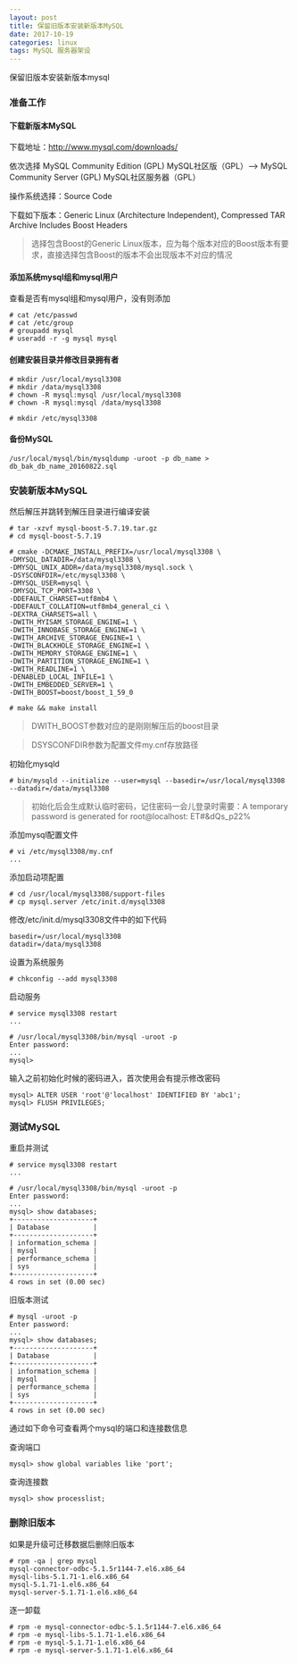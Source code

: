 ```yaml
---
layout: post
title: 保留旧版本安装新版本MySQL
date: 2017-10-19
categories: linux
tags: MySQL 服务器架设
---
```

保留旧版本安装新版本mysql

### 准备工作

#### 下载新版本MySQL
下载地址：http://www.mysql.com/downloads/

依次选择 MySQL Community Edition (GPL) MySQL社区版（GPL）--> MySQL Community Server (GPL) MySQL社区服务器（GPL）

操作系统选择：Source Code

下载如下版本：Generic Linux (Architecture Independent), Compressed TAR Archive Includes Boost Headers
> 选择包含Boost的Generic Linux版本，应为每个版本对应的Boost版本有要求，直接选择包含Boost的版本不会出现版本不对应的情况

#### 添加系统mysql组和mysql用户

查看是否有mysql组和mysql用户，没有则添加

```
# cat /etc/passwd
# cat /etc/group
# groupadd mysql
# useradd -r -g mysql mysql
```

#### 创建安装目录并修改目录拥有者

```
# mkdir /usr/local/mysql3308
# mkdir /data/mysql3308
# chown -R mysql:mysql /usr/local/mysql3308
# chown -R mysql:mysql /data/mysql3308

# mkdir /etc/mysql3308
```

#### 备份MySQL

```
/usr/local/mysql/bin/mysqldump -uroot -p db_name > db_bak_db_name_20160822.sql
```

### 安装新版本MySQL
然后解压并跳转到解压目录进行编译安装

```
# tar -xzvf mysql-boost-5.7.19.tar.gz
# cd mysql-boost-5.7.19

# cmake -DCMAKE_INSTALL_PREFIX=/usr/local/mysql3308 \
-DMYSQL_DATADIR=/data/mysql3308 \
-DMYSQL_UNIX_ADDR=/data/mysql3308/mysql.sock \
-DSYSCONFDIR=/etc/mysql3308 \
-DMYSQL_USER=mysql \
-DMYSQL_TCP_PORT=3308 \
-DDEFAULT_CHARSET=utf8mb4 \
-DDEFAULT_COLLATION=utf8mb4_general_ci \
-DEXTRA_CHARSETS=all \
-DWITH_MYISAM_STORAGE_ENGINE=1 \
-DWITH_INNOBASE_STORAGE_ENGINE=1 \
-DWITH_ARCHIVE_STORAGE_ENGINE=1 \
-DWITH_BLACKHOLE_STORAGE_ENGINE=1 \
-DWITH_MEMORY_STORAGE_ENGINE=1 \
-DWITH_PARTITION_STORAGE_ENGINE=1 \
-DWITH_READLINE=1 \
-DENABLED_LOCAL_INFILE=1 \
-DWITH_EMBEDDED_SERVER=1 \
-DWITH_BOOST=boost/boost_1_59_0

# make && make install
```

> DWITH_BOOST参数对应的是刚刚解压后的boost目录

> DSYSCONFDIR参数为配置文件my.cnf存放路径

初始化mysqld

```
# bin/mysqld --initialize --user=mysql --basedir=/usr/local/mysql3308 --datadir=/data/mysql3308
```

> 初始化后会生成默认临时密码，记住密码一会儿登录时需要：A temporary password is generated for root@localhost: ET#&dQs_p22%

添加mysql配置文件

```
# vi /etc/mysql3308/my.cnf
...
```

添加启动项配置

```
# cd /usr/local/mysql3308/support-files
# cp mysql.server /etc/init.d/mysql3308
```

修改/etc/init.d/mysql3308文件中的如下代码

```
basedir=/usr/local/mysql3308
datadir=/data/mysql3308
```

设置为系统服务

```
# chkconfig --add mysql3308
```

启动服务

```
# service mysql3308 restart
...

# /usr/local/mysql3308/bin/mysql -uroot -p
Enter password: 
...
mysql>
```
输入之前初始化时候的密码进入，首次使用会有提示修改密码

```
mysql> ALTER USER 'root'@'localhost' IDENTIFIED BY 'abc1';
mysql> FLUSH PRIVILEGES;
```

### 测试MySQL
重启并测试

```
# service mysql3308 restart
...

# /usr/local/mysql3308/bin/mysql -uroot -p     
Enter password: 
...
mysql> show databases;
+--------------------+
| Database           |
+--------------------+
| information_schema |
| mysql              |
| performance_schema |
| sys                |
+--------------------+
4 rows in set (0.00 sec)

```

旧版本测试

```
# mysql -uroot -p
Enter password: 
...
mysql> show databases;
+--------------------+
| Database           |
+--------------------+
| information_schema |
| mysql              |
| performance_schema |
| sys                |
+--------------------+
4 rows in set (0.00 sec)
```

通过如下命令可查看两个mysql的端口和连接数信息

查询端口

```
mysql> show global variables like 'port';
```

查询连接数

```
mysql> show processlist;
```

### 删除旧版本
如果是升级可迁移数据后删除旧版本

```
# rpm -qa | grep mysql
mysql-connector-odbc-5.1.5r1144-7.el6.x86_64
mysql-libs-5.1.71-1.el6.x86_64
mysql-5.1.71-1.el6.x86_64
mysql-server-5.1.71-1.el6.x86_64
```

逐一卸载

```
# rpm -e mysql-connector-odbc-5.1.5r1144-7.el6.x86_64
# rpm -e mysql-libs-5.1.71-1.el6.x86_64
# rpm -e mysql-5.1.71-1.el6.x86_64
# rpm -e mysql-server-5.1.71-1.el6.x86_64
```
